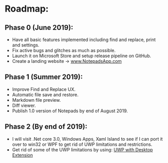 ﻿# Roadmap:

## Phase 0 (June 2019):

* Have all basic features implemented including find and replace, print and settings.
* Fix active bugs and glitches as much as possible.
* Launch it on Microsoft Store and setup release pipeline on GitHub.
* Create a landing website -> www.NotepadsApp.com

## Phase 1 (Summer 2019):

* Improve Find and Replace UX.
* Automatic file save and restore.
* Markdown file preview.
* Diff viewer.
* Publish 1.0 version of Notepads by end of August 2019.

## Phase 2 (By end of 2019):

* I will visit .Net core 3.0, Windows Apps, Xaml Island to see if I can port it over to win32 or WPF to get rid of UWP limitations and restrictions.
* Get rid of some of the UWP limitations by using: [UWP with Desktop Extension](https://stefanwick.com/2018/04/06/uwp-with-desktop-extension-part-1)
